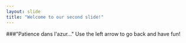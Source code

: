 ```yaml
---
layout: slide
title: "Welcome to our second slide!"
---
```

###"Patience dans l'azur..."
Use the left arrow to go back and have fun!
